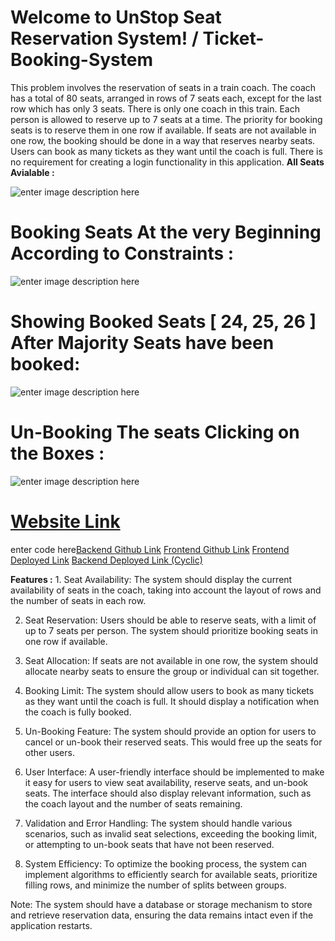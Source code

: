 
# Welcome to UnStop Seat Reservation System! /  Ticket-Booking-System

This problem involves the reservation of seats in a train coach. The coach has a total of 80 seats, arranged in rows of 7 seats each, except for the last row which has only 3 seats. There is only one coach in this train. Each person is allowed to reserve up to 7 seats at a time. The priority for booking seats is to reserve them in one row if available. If seats are not available in one row, the booking should be done in a way that reserves nearby seats. Users can book as many tickets as they want until the coach is full. There is no requirement for creating a login functionality in this application.
**All Seats Avialable :**

![enter image description here](https://res.cloudinary.com/dc3akfh6t/image/upload/v1689250632/crhtmzdszmuddmp1grql.png)

# **Booking Seats At  the very Beginning According to Constraints :**

![enter image description here](https://res.cloudinary.com/dc3akfh6t/image/upload/v1689250822/pxyqpso2tqbiyg2uxa3n.png)


# **Showing Booked Seats [ 24, 25, 26 ] After Majority Seats have been booked:**

![enter image description here](http://res.cloudinary.com/dc3akfh6t/image/upload/v1689250600/n9wrjzmvg1oyy9kdnfx1.png)



# **Un-Booking The seats Clicking on the Boxes :**

![enter image description here](http://res.cloudinary.com/dc3akfh6t/image/upload/v1689250727/vufxkzqbb9iuue38jcck.png)
# [Website Link](https://frontend-bice-phi.vercel.app/)

enter code here[Backend Github  Link](https://github.com/NAYANKUMAR21/UnStop-Backend)
[Frontend Github  Link](https://github.com/NAYANKUMAR21/Ticket-Booking-System/tree/master/frontend)
[Frontend Deployed Link](https://frontend-bice-phi.vercel.app/)
[Backend Deployed Link (Cyclic)](https://amber-cheetah-hat.cyclic.app)


**Features :**
		1.  	Seat Availability: The system should display the current availability of seats in the coach, taking into account the layout of rows and the number of seats in each row.
    
2. Seat Reservation: Users should be able to reserve seats, with a limit of up to 7 seats per person. The system should prioritize booking seats in one row if available.
    
3.  Seat Allocation: If seats are not available in one row, the system should allocate nearby seats to ensure the group or individual can sit together.
    
4.  Booking Limit: The system should allow users to book as many tickets as they want until the coach is full. It should display a notification when the coach is fully booked.
    
5.  Un-Booking Feature: The system should provide an option for users to cancel or un-book their reserved seats. This would free up the seats for other users.
    
6.  User Interface: A user-friendly interface should be implemented to make it easy for users to view seat availability, reserve seats, and un-book seats. The interface should also display relevant information, such as the coach layout and the number of seats remaining.
    
7.  Validation and Error Handling: The system should handle various scenarios, such as invalid seat selections, exceeding the booking limit, or attempting to un-book seats that have not been reserved.
    
8.  System Efficiency: To optimize the booking process, the system can implement algorithms to efficiently search for available seats, prioritize filling rows, and minimize the number of splits between groups.

Note: The system should have a database or storage mechanism to store and retrieve reservation data, ensuring the data remains intact even if the application restarts.

